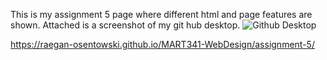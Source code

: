 This is my assignment 5 page where different html and page features are shown. Attached is a screenshot of my git hub desktop.
![Github Desktop](./desktop.screenshot.png)

https://raegan-osentowski.github.io/MART341-WebDesign/assignment-5/

